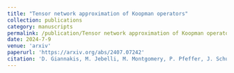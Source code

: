 ```yaml
---
title: "Tensor network approximation of Koopman operators"
collection: publications
category: manuscripts
permalink: /publication/Tensor network approximation of Koopman operators
date: 2024-7-9
venue: 'arxiv'
paperurl: 'https://arxiv.org/abs/2407.07242'
citation: 'D. Giannakis, M. Jebelli, M. Montgomery, P. Pfeffer, J. Schumacher, J. Slawinska. (2009). &quot;Tensor network approximation of Koopman operators.&quot; <i>arxiv:2407.07242</i>.'
---
```

